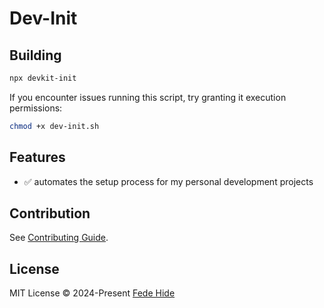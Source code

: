# Dev-Init

## Building

```bash
npx devkit-init
```

If you encounter issues running this script, try granting it execution permissions:

```bash
chmod +x dev-init.sh
```

## Features

- ✅ automates the setup process for my personal development projects

## Contribution

See [Contributing Guide](CONTRIBUTING.md).

## License

MIT License © 2024-Present [Fede Hide](https://github.com/FedeHide)
